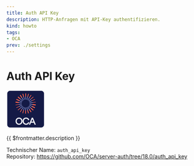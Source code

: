 ```yaml
---
title: Auth API Key
description: HTTP-Anfragen mit API-Key authentifizieren.
kind: howto
tags:
- OCA
prev: ./settings
---
```

# Auth API Key
![icon_oca_app](attachments/icon_oca_app.png)

{{ $frontmatter.description }}

Technischer Name: `auth_api_key`\
Repository: <https://github.com/OCA/server-auth/tree/18.0/auth_api_key>
